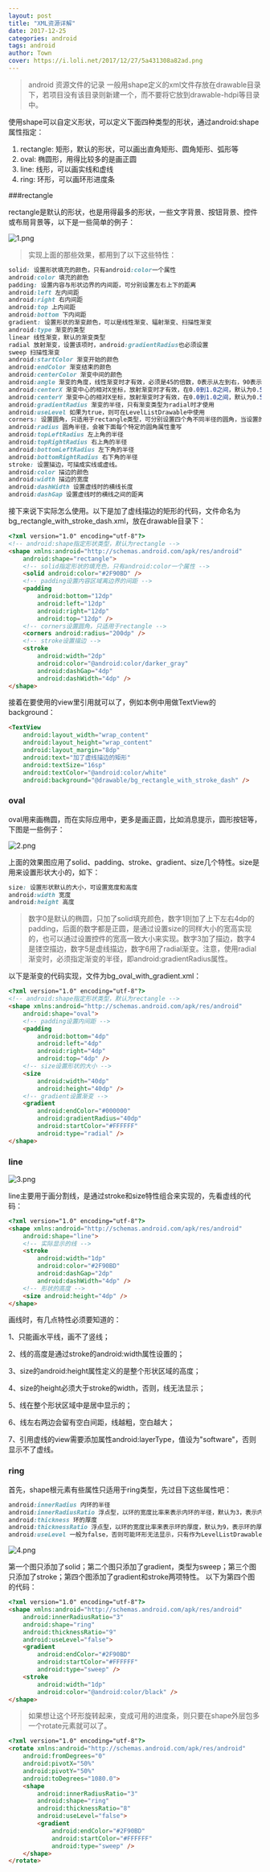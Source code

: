 ```yaml
---
layout: post
title: "XML资源详解"
date: 2017-12-25
categories: android
tags: android
author: Town
cover: https://i.loli.net/2017/12/27/5a431308a82ad.png
---
```


 > android 资源文件的记录
一般用shape定义的xml文件存放在drawable目录下，若项目没有该目录则新建一个，而不要将它放到drawable-hdpi等目录中。

使用shape可以自定义形状，可以定义下面四种类型的形状，通过android:shape属性指定：

 1. rectangle: 矩形，默认的形状，可以画出直角矩形、圆角矩形、弧形等
 2. oval: 椭圆形，用得比较多的是画正圆
 3. line: 线形，可以画实线和虚线
 4. ring: 环形，可以画环形进度条

###rectangle

rectangle是默认的形状，也是用得最多的形状，一些文字背景、按钮背景、控件或布局背景等，以下是一些简单的例子：

![1.png](https://i.loli.net/2017/12/27/5a4312f802adf.png)

>实现上面的那些效果，都用到了以下这些特性：

```css
solid: 设置形状填充的颜色，只有android:color一个属性
android:color 填充的颜色
padding: 设置内容与形状边界的内间距，可分别设置左右上下的距离
android:left 左内间距
android:right 右内间距
android:top 上内间距
android:bottom 下内间距
gradient: 设置形状的渐变颜色，可以是线性渐变、辐射渐变、扫描性渐变
android:type 渐变的类型
linear 线性渐变，默认的渐变类型
radial 放射渐变，设置该项时，android:gradientRadius也必须设置
sweep 扫描性渐变
android:startColor 渐变开始的颜色
android:endColor 渐变结束的颜色
android:centerColor 渐变中间的颜色
android:angle 渐变的角度，线性渐变时才有效，必须是45的倍数，0表示从左到右，90表示从下到上
android:centerX 渐变中心的相对X坐标，放射渐变时才有效，在0.0到1.0之间，默认为0.5，表示在正中间
android:centerY 渐变中心的相对X坐标，放射渐变时才有效，在0.0到1.0之间，默认为0.5，表示在正中间
android:gradientRadius 渐变的半径，只有渐变类型为radial时才使用
android:useLevel 如果为true，则可在LevelListDrawable中使用
corners: 设置圆角，只适用于rectangle类型，可分别设置四个角不同半径的圆角，当设置的圆角半径很大时，比如200dp，就可变成弧形边了
android:radius 圆角半径，会被下面每个特定的圆角属性重写
android:topLeftRadius 左上角的半径
android:topRightRadius 右上角的半径
android:bottomLeftRadius 左下角的半径
android:bottomRightRadius 右下角的半径
stroke: 设置描边，可描成实线或虚线。
android:color 描边的颜色
android:width 描边的宽度
android:dashWidth 设置虚线时的横线长度
android:dashGap 设置虚线时的横线之间的距离

```

接下来说下实际怎么使用。以下是加了虚线描边的矩形的代码，文件命名为bg_rectangle_with_stroke_dash.xml，放在drawable目录下：

```html
<?xml version="1.0" encoding="utf-8"?>
<!-- android:shape指定形状类型，默认为rectangle -->
<shape xmlns:android="http://schemas.android.com/apk/res/android"
    android:shape="rectangle">
    <!-- solid指定形状的填充色，只有android:color一个属性 -->
    <solid android:color="#2F90BD" />
    <!-- padding设置内容区域离边界的间距 -->
    <padding
        android:bottom="12dp"
        android:left="12dp"
        android:right="12dp"
        android:top="12dp" />
    <!-- corners设置圆角，只适用于rectangle -->
    <corners android:radius="200dp" />
    <!-- stroke设置描边 -->
    <stroke
        android:width="2dp"
        android:color="@android:color/darker_gray"
        android:dashGap="4dp"
        android:dashWidth="4dp" />
</shape>
```

接着在要使用的view里引用就可以了，例如本例中用做TextView的background：

```html
<TextView
    android:layout_width="wrap_content"
    android:layout_height="wrap_content"
    android:layout_margin="8dp"
    android:text="加了虚线描边的矩形"
    android:textSize="16sp"
    android:textColor="@android:color/white"
    android:background="@drawable/bg_rectangle_with_stroke_dash" />
```
### oval

oval用来画椭圆，而在实际应用中，更多是画正圆，比如消息提示，圆形按钮等，下图是一些例子：

![2.png](https://i.loli.net/2017/12/27/5a4313cf0f843.png)

上面的效果图应用了solid、padding、stroke、gradient、size几个特性。size是用来设置形状大小的，如下：

```css
size: 设置形状默认的大小，可设置宽度和高度
android:width 宽度
android:height 高度
```

> 数字0是默认的椭圆，只加了solid填充颜色，数字1则加了上下左右4dp的padding，后面的数字都是正圆，是通过设置size的同样大小的宽高实现的，也可以通过设置控件的宽高一致大小来实现。数字3加了描边，数字4是镂空描边，数字5是虚线描边，数字6用了radial渐变。注意，使用radial渐变时，必须指定渐变的半径，即android:gradientRadius属性。

以下是渐变的代码实现，文件为bg_oval_with_gradient.xml：

```html
<?xml version="1.0" encoding="utf-8"?>
<!-- android:shape指定形状类型，默认为rectangle -->
<shape xmlns:android="http://schemas.android.com/apk/res/android"
    android:shape="oval">
    <!-- padding设置内间距 -->
    <padding
        android:bottom="4dp"
        android:left="4dp"
        android:right="4dp"
        android:top="4dp" />
    <!-- size设置形状的大小 -->
    <size
        android:width="40dp"
        android:height="40dp" />
    <!-- gradient设置渐变 -->
    <gradient
        android:endColor="#000000"
        android:gradientRadius="40dp"
        android:startColor="#FFFFFF"
        android:type="radial" />
</shape>
```
### line

![3.png](https://i.loli.net/2017/12/27/5a43145de0903.png)

line主要用于画分割线，是通过stroke和size特性组合来实现的，先看虚线的代码：

```html
<?xml version="1.0" encoding="utf-8"?>
<shape xmlns:android="http://schemas.android.com/apk/res/android"
    android:shape="line">
    <!-- 实际显示的线 -->
    <stroke
        android:width="1dp"
        android:color="#2F90BD"
        android:dashGap="2dp"
        android:dashWidth="4dp" />
    <!-- 形状的高度 -->
    <size android:height="4dp" />
</shape>
```

画线时，有几点特性必须要知道的：

1、只能画水平线，画不了竖线；

2、线的高度是通过stroke的android:width属性设置的；

3、size的android:height属性定义的是整个形状区域的高度；

4、size的height必须大于stroke的width，否则，线无法显示；

5、线在整个形状区域中是居中显示的；

6、线左右两边会留有空白间距，线越粗，空白越大；

7、引用虚线的view需要添加属性android:layerType，值设为"software"，否则显示不了虚线。

### ring

首先，shape根元素有些属性只适用于ring类型，先过目下这些属性吧：


```css
android:innerRadius 内环的半径
android:innerRadiusRatio 浮点型，以环的宽度比率来表示内环的半径，默认为3，表示内环半径为环的宽度除以3，该值会被android:innerRadius覆盖
android:thickness 环的厚度
android:thicknessRatio 浮点型，以环的宽度比率来表示环的厚度，默认为9，表示环的厚度为环的宽度除以9，该值会被android:thickness覆盖
android:useLevel 一般为false，否则可能环形无法显示，只有作为LevelListDrawable使用时才设为true
```
![4.png](https://i.loli.net/2017/12/27/5a4314db35f47.png)

第一个图只添加了solid；第二个图只添加了gradient，类型为sweep；第三个图只添加了stroke；第四个图添加了gradient和stroke两项特性。
以下为第四个图的代码：

```html
<?xml version="1.0" encoding="utf-8"?>
<shape xmlns:android="http://schemas.android.com/apk/res/android"
    android:innerRadiusRatio="3"
    android:shape="ring"
    android:thicknessRatio="9"
    android:useLevel="false">
    <gradient
        android:endColor="#2F90BD"
        android:startColor="#FFFFFF"
        android:type="sweep" />
    <stroke
        android:width="1dp"
        android:color="@android:color/black" />
</shape>
```

>如果想让这个环形旋转起来，变成可用的进度条，则只要在shape外层包多一个rotate元素就可以了。

```html
<?xml version="1.0" encoding="utf-8"?>
<rotate xmlns:android="http://schemas.android.com/apk/res/android"
    android:fromDegrees="0"
    android:pivotX="50%"
    android:pivotY="50%"
    android:toDegrees="1080.0">
    <shape
        android:innerRadiusRatio="3"
        android:shape="ring"
        android:thicknessRatio="8"
        android:useLevel="false">
        <gradient
            android:endColor="#2F90BD"
            android:startColor="#FFFFFF"
            android:type="sweep" />
    </shape>
</rotate>
```

